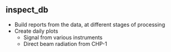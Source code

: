 
## inspect_db

- Build reports from the data, at different stages of processing
- Create daily plots
  - Signal from various instruments
  - Direct beam radiation from CHP-1

